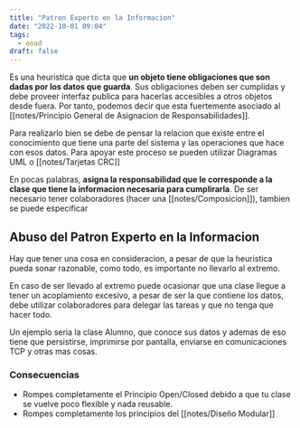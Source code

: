 ```yaml
---
title: "Patron Experto en la Informacion"
date: "2022-10-01 09:04"
tags: 
  - ooad
draft: false
---
```

Es una heuristica que dicta que **un objeto tiene obligaciones que son dadas por los datos que guarda**. Sus obligaciones deben ser cumplidas y debe proveer interfaz publica para hacerlas accesibles a otros objetos desde fuera. Por tanto, podemos decir que esta fuertemente asociado al [[notes/Principio General de Asignacion de Responsabilidades]].

Para realizarlo bien se debe de pensar la relacion que existe entre el conocimiento que tiene una parte del sistema y las operaciones que hace con esos datos. Para apoyar este proceso se pueden utilizar Diagramas UML o [[notes/Tarjetas CRC]]

En pocas palabras, **asigna la responsabilidad que le corresponde a la clase que tiene la informacion necesaria para cumplirarla**. De ser necesario tener colaboradores (hacer una [[notes/Composicion]]), tambien se puede especificar

## Abuso del Patron Experto en la Informacion
Hay que tener una cosa en consideracion, a pesar de que la heuristica pueda sonar razonable, como todo, es importante no llevarlo al extremo.

En caso de ser llevado al extremo puede ocasionar que una clase llegue a tener un acoplamiento excesivo, a pesar de ser la que contiene los datos, debe utilizar colaboradores para delegar las tareas y que no tenga que hacer todo.

Un ejemplo seria la clase Alumno, que conoce sus datos y ademas de eso tiene que persistirse, imprimirse por pantalla, enviarse en comunicaciones TCP y otras mas cosas. 

### Consecuencias
- Rompes completamente el Principio Open/Closed debido a que tu clase se vuelve poco flexible y nada reusable.
- Rompes completamente los principios del [[notes/Diseño Modular]]



